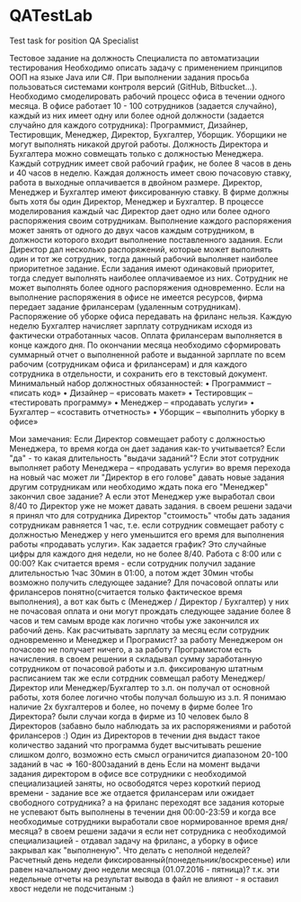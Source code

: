 # QATestLab
Test task for position QA Specialist

Тестовое задание на должность Специалиста по автоматизации тестирования
Необходимо описать задачу с применением принципов ООП на языке Java или C#.
При выполнении задания просьба пользоваться системами контроля версий (GitHub, Bitbucket…).
Необходимо смоделировать рабочий процесс офиса в течении одного месяца.
В офисе работает 10 - 100 сотрудников (задается случайно), каждый из них имеет одну или более одной должности (задается случайно для каждого сотрудника): Программист, Дизайнер, Тестировщик, Менеджер, Директор, Бухгалтер, Уборщик. Уборщики не могут выполнять никакой другой работы. Должность Директора и Бухгалтера можно совмещать только с должностью Менеджера. 
Каждый сотрудник имеет свой рабочий график, не более 8 часов в день и 40 часов в неделю.
Каждая должность имеет свою почасовую ставку, работа в выходные оплачивается в двойном размере. Директор, Менеджер и Бухгалтер имеют фиксированную ставку.
В фирме должны быть хотя бы один Директор, Менеджер и Бухгалтер.
В процессе моделирования каждый час Директор дает одно или более одного распоряжения своим сотрудникам. Выполнение каждого распоряжения может занять от одного до двух часов каждым сотрудником, в должности которого входит выполнение поставленного задания. Если Директор дал несколько распоряжений, которые может выполнять один и тот же сотрудник, тогда данный рабочий выполняет наиболее приоритетное задание. Если задания имеют одинаковый приоритет, тогда следует выполнять наиболее оплачиваемое из них. Сотрудник не может выполнять более одного распоряжения одновременно.
Если на выполнение распоряжения в офисе не имеется ресурсов, фирма передает задание фрилансерам (удаленным сотрудникам). Распоряжение об уборке офиса передавать на фриланс нельзя.
Каждую неделю Бухгалтер начисляет зарплату сотрудникам исходя из фактически отработанных часов. Оплата фрилансерам выполняется в конце каждого дня.
По окончании месяца необходимо сформировать суммарный отчет о выполненной работе и выданной зарплате по всем рабочим (сотрудникам офиса и фрилансерам) и для каждого сотрудника в отдельности, и сохранить его в текстовый документ.
Минимальный набор должностных обязанностей:
•	Программист – «писать код»
•	Дизайнер – «рисовать макет»
•	Тестировщик – «тестировать программу»
•	Менеджер – «продавать услуги»
•	Бухгалтер – «составить отчетность»
•	Уборщик – «выполнить уборку в офисе»

Мои замечания:
Если Директор совмещает работу с должностью Менеджера, то время когда он дает задания как-то учитывается? Если "да" - то какая длительность "выдачи заданий"? Если этот сотрудник выполняет работу Менеджера – «продавать услуги» во время перехода на новый час может ли "Директор в его голове" давать новые задания другим сотрудникам или необходимо ждать пока его "Менеджер" закончил свое задание? А если этот Менеджер уже выработал свои 8/40 то Директор уже не может давать задания.
в своем решени задачи я принял что для сотрудника Директор "стоимость" чтобы дать задания сотрудникам равняется 1 час, т.е. если сотрудник совмещает работу с должностью Менеджер у него уменьшится его время для выполнения работы «продавать услуги».
Как задается график? Это случайные цифры для каждого дня недели, но не более 8/40. 
Работа с 8:00 или с 00:00? Как считается время - если сотрудник получил задание длительностью 1час 30мин в 01:00, а потом ждет 30мин чтобы возможно получить следующее задание? Для почасовой оплаты или фрилансеров понятно(считается только фактическое время выполнения), а вот как быть с (Менеджер / Директор / Бухгалтер) у них не почасовая оплата и они могут прождать следующее задание более 8 часов и тем самым вроде как логично чтобы уже закончился их рабочий день.
Как расчитывать зарплату за месяц если сотрудник одновременно и Менеджер и Програмист? за работу Менеджером он почасово не получает ничего, а за работу Програмистом есть начисления. 
в своем решении я складывал сумму заработанную сотрудником от почасовой работы и з.п. фиксированую штатным расписанием
так же если сотрдник совмещал работу Менеджер/Директор или Менеджер/Бухгалтер то з.п. он получал от основной работы, хотя более логично чтобы получал большую из з.п. 
Я понимаю наличие 2х бухгалтеров и более, но почему в фирме более 1го Директора? были случаи когда в фирме из 10 человек было 8 Директоров (забавно было наблюдать за их распоряжениями и работой фрилансеров :)
Один из Директоров в течении дня выдаст такое количество заданий что программа будет высчитывать решение слишком долго, возможно есть смысл ограничится диапазоном 20-100 заданий в час => 160-800заданий в день
Если на момент выдачи задания директором в офисе все сотрудники с необходимой специализацией заняты, но освободятся через короткий период времени - задание все же отдается фрилансерам или ожидает свободного сотрудника? а на фриланс переходят все задания которые не успевают быть выполнены в течении дня 00:00-23:59 и когда все необходимые сотрудники выработали свое нормированное время дня/месяца?
в своем решени задачи я если нет сотрудника с необходимой специализацией - отдавал задачу на фриланс, а уборку в офисе закрывал как "выполненую".
Что делать с неполной неделей? Расчетный день недели фиксированный(понедельник/воскресенье) или равен начальному дню недели месяца (01.07.2016 - пятница)?
т.к. эти недельные отчеты на результат вывода в файл не влияют - я оставил хвост недели не подсчитаным :)
